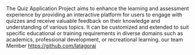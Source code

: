 The Quiz Application Project aims to enhance the learning and assessment experience by providing an interactive platform for users to engage with quizzes and receive valuable feedback on their knowledge and understanding of various topics.
It can be customized and extended to suit specific educational or training requirements in diverse domains such as academics, professional development, or recreational learning.
our team Member https://github.com/latagorai
